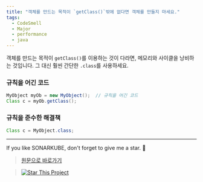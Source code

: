 ```yaml
---
title: "객체를 만드는 목적이 `getClass()`밖에 없다면 객체를 만들지 마세요."
tags:
  - CodeSmell
  - Major
  - performance
  - java
---
```


객체를 만드는 목적이 `getClass()`를 이용하는 것이 다라면, 메모리와 사이클을 낭비하는 것입니다.
그 대신 훨씬 간단한 `.class`를 사용하세요.

### 규칙을 어긴 코드

```java
MyObject myOb = new MyObject();  // 규칙을 어긴 코드
Class c = myOb.getClass();
```

### 규칙을 준수한 해결책

```java
Class c = MyObject.class;
```

---

If you like SONARKUBE, don't forget to give me a star. :star2:

> [원문으로 바로가기](https://rules.sonarsource.com/java/RSPEC-2133)

> [![Star This Project](https://img.shields.io/github/stars/kantabile/sonarkube.svg?label=Stars&style=social)](https://github.com/kantabile/sonarkube)
